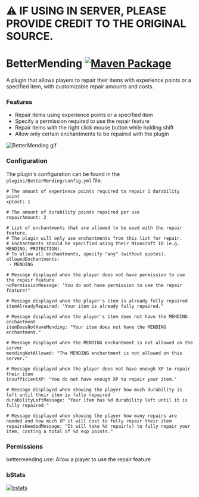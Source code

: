 # ⚠ IF USING IN SERVER, PLEASE PROVIDE CREDIT TO THE ORIGINAL SOURCE.

# BetterMending [![Maven Package](https://github.com/laika-murasaki/bettermending/actions/workflows/maven-publish.yml/badge.svg?branch=master)](https://github.com/laika-murasaki/bettermending/actions/workflows/maven-publish.yml)
A plugin that allows players to repair their items with experience points or a specified item, with customizable repair amounts and costs.

### Features
- Repair items using experience points or a specified item
- Specify a permission required to use the repair feature
- Repair items with the right click mouse button while holding shift
- Allow only certain enchantments to be repaired with the plugin

![BetterMending gif](https://hynse.xyz/downloadable/bettermending.gif)



### Configuration
The plugin's configuration can be found in the `plugins/BetterMending/config.yml` file.
```
# The amount of experience points required to repair 1 durability point
xpCost: 1

# The amount of durability points repaired per use
repairAmount: 2

# List of enchantments that are allowed to be used with the repair feature.
# The plugin will only use enchantments from this list for repair.
# Enchantments should be specified using their Minecraft ID (e.g. MENDING, PROTECTION).
# To allow all enchantments, specify "any" (without quotes).
allowedEnchantments:
 - MENDING

# Message displayed when the player does not have permission to use the repair feature
noPermissionMessage: "You do not have permission to use the repair feature!"

# Message displayed when the player's item is already fully repaired
itemAlreadyRepaired: "Your item is already fully repaired."

# Message displayed when the player's item does not have the MENDING enchantment
itemDoesNotHaveMending: "Your item does not have the MENDING enchantment."

# Message displayed when the MENDING enchantment is not allowed on the server
mendingNotAllowed: "The MENDING enchantment is not allowed on this server."

# Message displayed when the player does not have enough XP to repair their item
insufficientXP: "You do not have enough XP to repair your item."

# Message displayed when showing the player how much durability is left until their item is fully repaired
durabilityLeftMessage: "Your item has %d durability left until it is fully repaired."

# Message displayed when showing the player how many repairs are needed and how much XP it will cost to fully repair their item
repairsNeededMessage: "It will take %d repair(s) to fully repair your item, costing a total of %d exp points."

```



### Permissions
bettermending.use: Allow a player to use the repair feature


### bStats
[![bstats](https://bstats.org/signatures/bukkit/Better%20Mending.svg)](https://bstats.org/plugin/bukkit/Better%20Mending/)

